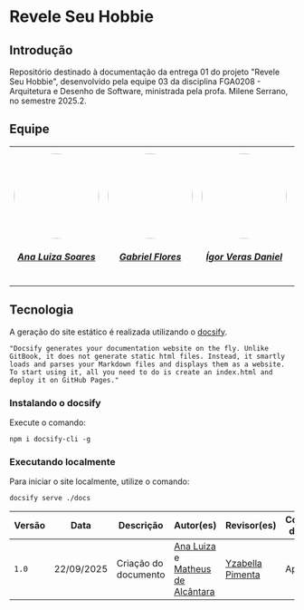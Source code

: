 # Revele Seu Hobbie

## Introdução

Repositório destinado à documentação da entrega 01 do projeto "Revele Seu Hobbie", desenvolvido pela equipe 03 da disciplina FGA0208 - Arquitetura e Desenho de Software, ministrada pela profa. Milene Serrano, no semestre 2025.2.

## Equipe

<table style="margin-left: auto; margin-right: auto;">
    <tr>
        <td align="center">
            <a href="https://github.com/Ana-Luiza-SC">
                <img style="border-radius: 50%;" src="https://github.com/Ana-Luiza-SC.png" width="150px;"/>
                <h5 class="text-center">Ana Luiza Soares</h5>
            </a>
        </td>
        <td align="center">
            <a href="https://github.com/Gabrielfcoelho">
                <img style="border-radius: 50%;" src="https://github.com/Gabrielfcoelho.png" width="150px;"/>
                <h5 class="text-center">Gabriel Flores</h5>
            </a>
        </td>
        <td align="center">
            <a href="https://github.com/igorvdaniel">
                <img style="border-radius: 50%;" src="https://github.com/igorvdaniel.png" width="150px;"/>
                <h5 class="text-center">Ígor Veras Daniel</h5>
            </a>
        </td>
        <td align="center">
            <a href="https://github.com/oyLeonardo">
                <img style="border-radius: 50%;" src="https://github.com/oyLeonardo.png" width="150px;"/>
                <h5 class="text-center">Leonardo Barcellos</h5>
            </a>
        </td>
        <td align="center">
            <a href="https://github.com/natanalmeida03">
                <img style="border-radius: 50%;" src="https://github.com/natanalmeida03.png" width="150px;"/>
                <h5 class="text-center">Natan Almeida</h5>
            </a>
        </td>
        <td align="center">
            <a href="https://github.com/Ruan-Carvalho">
                <img style="border-radius: 50%;" src="https://github.com/Ruan-Carvalho.png" width="150px;"/>
                <h5 class="text-center">Ruan Sobreira Carvalho</h5>
            </a>
        </td>
        <td align="center">
            <a href="https://github.com/redjsun">
                <img style="border-radius: 50%;" src="https://github.com/redjsun.png" width="150px;"/>
                <h5 class="text-center">Yzabella Pimenta</h5>
            </a>
        </td>
        <td align="center">
            <a href="https://github.com/matheusdealcantara">
                <img style="border-radius: 50%;" src="https://github.com/matheusdealcantara.png" width="150px;"/>
                <h5 class="text-center">Matheus de Alcântara</h5>
            </a>
        </td>
        <td align="center">
            <a href="https://github.com/Nanashii76">
                <img style="border-radius: 50%;" src="https://github.com/Nanashii76.png" width="150px;"/>
                <h5 class="text-center">Paulo Henrique L. Dantas</h5>
            </a>
        </td>
        <td align="center">
            <a href="https://github.com/arthur-augusto">
                <img style="border-radius: 50%;" src="https://github.com/arthur-augusto.png" width="150px;"/>
                <h5 class="text-center">Arthur Augusto Rezende da Paixão</h5>
            </a>
        </td>
    </tr>
</table>

## Tecnologia

A geração do site estático é realizada utilizando o [docsify](https://docsify.js.org/).

```shell
"Docsify generates your documentation website on the fly. Unlike GitBook, it does not generate static html files. Instead, it smartly loads and parses your Markdown files and displays them as a website. To start using it, all you need to do is create an index.html and deploy it on GitHub Pages."
```

### Instalando o docsify

Execute o comando:

```shell
npm i docsify-cli -g
```

### Executando localmente

Para iniciar o site localmente, utilize o comando:

```shell
docsify serve ./docs
```

| Versão | Data       | Descrição                                        | Autor(es)           | Revisor(es)         | Comentário do revisor | Data da revisão |
|--------|------------|--------------------------------------------------|---------------------|---------------------|----------------------|-----------|
| `1.0` |  22/09/2025 | Criação do documento |  [Ana Luiza](https://github.com/Ana-Luiza-SC) e [Matheus de Alcântara](https://github.com/matheusdealcantara)  | [Yzabella Pimenta](https://github.com/redjsun) |  Aprovado | 22/09/2025 |

